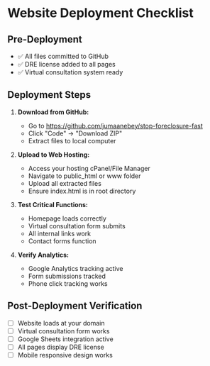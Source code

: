 # Website Deployment Checklist

## Pre-Deployment
- ✅ All files committed to GitHub
- ✅ DRE license added to all pages
- ✅ Virtual consultation system ready

## Deployment Steps
1. **Download from GitHub:**
   - Go to https://github.com/jumaanebey/stop-foreclosure-fast
   - Click "Code" → "Download ZIP"
   - Extract files to local computer

2. **Upload to Web Hosting:**
   - Access your hosting cPanel/File Manager
   - Navigate to public_html or www folder
   - Upload all extracted files
   - Ensure index.html is in root directory

3. **Test Critical Functions:**
   - Homepage loads correctly
   - Virtual consultation form submits
   - All internal links work
   - Contact forms function

4. **Verify Analytics:**
   - Google Analytics tracking active
   - Form submissions tracked
   - Phone click tracking works

## Post-Deployment Verification
- [ ] Website loads at your domain
- [ ] Virtual consultation form works
- [ ] Google Sheets integration active
- [ ] All pages display DRE license
- [ ] Mobile responsive design works